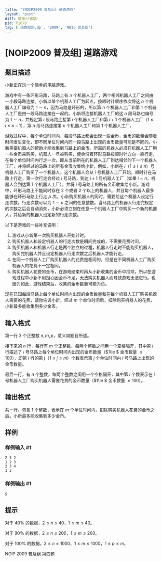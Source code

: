```yaml
---
title: "[NOIP2009 普及组] 道路游戏"
layout: "post"
diff: 提高+/省选-
pid: P1070
tag: ['动态规划,dp', '2009', 'NOIp 普及组']
---
```

# [NOIP2009 普及组] 道路游戏
## 题目描述

小新正在玩一个简单的电脑游戏。

游戏中有一条环形马路，马路上有 $n$ 个机器人工厂，两个相邻机器人工厂之间由一小段马路连接。小新以某个机器人工厂为起点，按顺时针顺序依次将这 $n$ 个机器人工厂编号为 $1\sim n$，因为马路是环形的，所以第 $n$ 个机器人工厂和第 $1$ 个机器人工厂是由一段马路连接在一起的。小新将连接机器人工厂的这 $n$ 段马路也编号为 $1\sim n$，并规定第 $i$ 段马路连接第 $i$ 个机器人工厂和第 $i+1$ 个机器人工厂（$1\le i\le n-1$），第 $n$ 段马路连接第 $n$ 个机器人工厂和第 $1$ 个机器人工厂。

游戏过程中，每个单位时间内，每段马路上都会出现一些金币，金币的数量会随着时间发生变化，即不同单位时间内同一段马路上出现的金币数量可能是不同的。小新需要机器人的帮助才能收集到马路上的金币。所需的机器人必须在机器人工厂用一些金币来购买，机器人一旦被购买，便会沿着环形马路按顺时针方向一直行走，在每个单位时间内行走一次，即从当前所在的机器人工厂到达相邻的下一个机器人工厂，并将经过的马路上的所有金币收集给小新，例如，小新在 $i$（$1\le i\le n$）号机器人工厂购买了一个机器人，这个机器人会从 $i$ 号机器人工厂开始，顺时针在马路上行走，第一次行走会经过 $i$ 号马路，到达 $i+1$ 号机器人工厂（如果 $i=n$，机器人会到达第 $1$ 个机器人工厂），并将 $i$ 号马路上的所有金币收集给小新。游戏中，环形马路上不能同时存在 $2$ 个或者 $2$ 个以上的机器人，并且每个机器人最多能够在环形马路上行走 $p$ 次。小新购买机器人的同时，需要给这个机器人设定行走次数，行走次数可以为 $1\sim p$ 之间的任意整数。当马路上的机器人行走完规定的次数之后会自动消失，小新必须立刻在任意一个机器人工厂中购买一个新的机器人，并给新的机器人设定新的行走次数。

以下是游戏的一些补充说明：

1. 游戏从小新第一次购买机器人开始计时。
2. 购买机器人和设定机器人的行走次数是瞬间完成的，不需要花费时间。
3. 购买机器人和机器人行走是两个独立的过程，机器人行走时不能购买机器人，购买完机器人并且设定机器人行走次数之后机器人才能行走。
4. 在同一个机器人工厂购买机器人的花费是相同的，但是在不同机器人工厂购买机器人的花费不一定相同。
5. 购买机器人花费的金币，在游戏结束时再从小新收集的金币中扣除，所以在游戏过程中小新不用担心因金币不足，无法购买机器人而导致游戏无法进行。也因为如此，游戏结束后，收集的金币数量可能为负。

现在已知每段马路上每个单位时间内出现的金币数量和在每个机器人工厂购买机器人需要的花费，请你告诉小新，经过 $m$ 个单位时间后，扣除购买机器人的花费，小新最多能收集到多少金币。

## 输入格式

第一行 $3$ 个正整数 $n,m,p$，意义如题目所述。

接下来的 $n$ 行，每行有 $m$ 个正整数，每两个整数之间用一个空格隔开，其中第 $i$ 行描述了 $i$ 号马路上每个单位时间内出现的金币数量（$1\le $ 金币数量 $\le 100$），即第 $i$ 行的第 $j$（$1\le j\le m$）个数表示第 $j$ 个单位时间内 $i$ 号马路上出现的金币数量。

最后一行，有 $n$ 个整数，每两个整数之间用一个空格隔开，其中第 $i$ 个数表示在 $i$ 号机器人工厂购买机器人需要花费的金币数量（$1\le $ 金币数量 $\le 100$）。
## 输出格式

共一行，包含 $1$ 个整数，表示在 $m$ 个单位时间内，扣除购买机器人花费的金币之后，小新最多能收集到多少金币。
## 样例

### 样例输入 #1
```
2 3 2 
1 2 3 
2 3 4 
1 2
```
### 样例输出 #1
```
5
```
## 提示

对于 $40\%$ 的数据，$2\le n\le 40$，$1\le m\le 40$。

对于 $90\%$ 的数据，$2\le n\le 200$，$1\le m\le 200$。

对于 $100\%$ 的数据，$2\le n\le 1000$，$1\le m\le 1000$，$1\le p\le m$。

NOIP 2009 普及组 第四题

